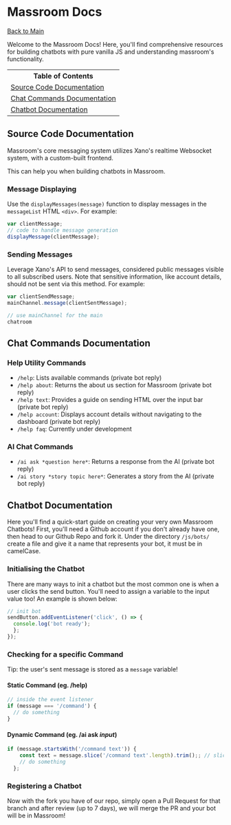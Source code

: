 <h1 class="title">Massroom Docs</h1>

<a class="button" href="/">Back to Main</a>

Welcome to the Massroom Docs! Here, you'll find comprehensive resources for building chatbots with pure vanilla JS and understanding massroom's functionality.

<table class="toc">
<tr>
<th>Table of Contents</th>
</tr>
<tr>
<td><a href="#source-code-documentation">Source Code Documentation</a></td>
</tr>
<tr>
<td><a href="#chat-commands-documentation">Chat Commands Documentation</a></td>
</tr>
<tr>
<td><a href="#chatbot-documentation">Chatbot Documentation</a></td>
</tr>
</table>

## Source Code Documentation

Massroom's core messaging system utilizes Xano's realtime Websocket system, with a custom-built frontend.

This can help you when building chatbots in Massroom.

### Message Displaying

Use the `displayMessages(message)` function to display messages in the `messageList` HTML `<div>`. For example:
```javascript
var clientMessage;
// code to handle message generation
displayMessage(clientMessage);
```

### Sending Messages

Leverage Xano's API to send messages, considered public messages visible to all subscribed users. Note that sensitive information, like account details, should not be sent via this method. For example:
```javascript
var clientSendMessage;
mainChannel.message(clientSentMessage);

// use mainChannel for the main
chatroom
```

## Chat Commands Documentation

### Help Utility Commands

- `/help`: Lists available commands (private bot reply)
- `/help about`: Returns the about us section for Massroom (private bot reply)
- `/help text`: Provides a guide on sending HTML over the input bar (private bot reply)
- `/help account`: Displays account details without navigating to the dashboard (private bot reply)
- `/help faq`: Currently under development

### AI Chat Commands

- `/ai ask *question here*`: Returns a response from the AI (private bot reply)
- `/ai story *story topic here*`: Generates a story from the AI (private bot reply)

## Chatbot Documentation

Here you'll find a quick-start guide on creating your very own Massroom Chatbots!
First, you'll need a Github account if you don't already have one, then head to our Github Repo and fork it. Under the directory `/js/bots/` create a file and give it a name that represents your bot, it must be in camelCase.

### Initialising the Chatbot

There are many ways to init a chatbot but the most common one is when a user clicks the send button. 
You'll need to assign a variable to the input value too!
An example is shown below:

```javascript
// init bot
sendButton.addEventListener('click', () => {
  console.log('bot ready');
  };
});
```

### Checking for a specific Command

Tip: the user's sent message is stored as a `message` variable!

#### Static Command (eg. /help)

```javascript
// inside the event listener
if (message === '/command') {
  // do something
}
```

#### Dynamic Command (eg. /ai ask *input*)

```javascript
if (message.startsWith('/command text')) {
    const text = message.slice('/command text'.length).trim();; // slice off the front part
    // do something
  };
```

### Registering a Chatbot

Now with the fork you have of our repo, simply open a Pull Request for that branch and after review (up to 7 days), we will merge the PR and your bot will be in Massroom!
